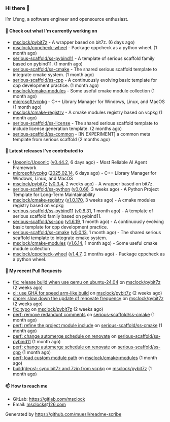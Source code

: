 ### Hi there 👋

I’m l.feng, a software engineer and opensource enthusiast.

#### 👷 Check out what I'm currently working on

- [msclock/pybit7z](https://github.com/msclock/pybit7z) - A wrapper based on bit7z. (6 days ago)
- [msclock/cppcheck-wheel](https://github.com/msclock/cppcheck-wheel) - Package cppcheck as a python wheel. (1 month ago)
- [serious-scaffold/ss-pybind11](https://github.com/serious-scaffold/ss-pybind11) - A template of serious scaffold family based on pybind11. (1 month ago)
- [serious-scaffold/ss-cmake](https://github.com/serious-scaffold/ss-cmake) - The shared serious scaffold template to integrate cmake system. (1 month ago)
- [serious-scaffold/ss-cpp](https://github.com/serious-scaffold/ss-cpp) - A continuously evolving basic template for cpp development practice. (1 month ago)
- [msclock/cmake-modules](https://github.com/msclock/cmake-modules) - Some useful cmake module collection (1 month ago)
- [microsoft/vcpkg](https://github.com/microsoft/vcpkg) - C&#43;&#43; Library Manager for Windows, Linux, and MacOS (1 month ago)
- [msclock/cmake-registry](https://github.com/msclock/cmake-registry) - A cmake modules registry based on vcpkg (1 month ago)
- [serious-scaffold/ss-license](https://github.com/serious-scaffold/ss-license) - The shared serious scaffold template to include license generation template. (2 months ago)
- [serious-scaffold/ss-common](https://github.com/serious-scaffold/ss-common) - [IN EXPERIMENT] a common meta template from serious scaffold (2 months ago)

#### 🔭 Latest releases I've contributed to

- [Upsonic/Upsonic](https://github.com/Upsonic/Upsonic) ([v0.44.2](https://github.com/Upsonic/Upsonic/releases/tag/v0.44.2), 6 days ago) - Most Reliable AI Agent Framework
- [microsoft/vcpkg](https://github.com/microsoft/vcpkg) ([2025.02.14](https://github.com/microsoft/vcpkg/releases/tag/2025.02.14), 6 days ago) - C&#43;&#43; Library Manager for Windows, Linux, and MacOS
- [msclock/pybit7z](https://github.com/msclock/pybit7z) ([v0.3.4](https://github.com/msclock/pybit7z/releases/tag/v0.3.4), 2 weeks ago) - A wrapper based on bit7z.
- [serious-scaffold/ss-python](https://github.com/serious-scaffold/ss-python) ([v0.0.66](https://github.com/serious-scaffold/ss-python/releases/tag/v0.0.66), 3 weeks ago) - A Python Project Template for Long-Term Maintainability
- [msclock/cmake-registry](https://github.com/msclock/cmake-registry) ([v1.0.170](https://github.com/msclock/cmake-registry/releases/tag/v1.0.170), 3 weeks ago) - A cmake modules registry based on vcpkg
- [serious-scaffold/ss-pybind11](https://github.com/serious-scaffold/ss-pybind11) ([v0.8.31](https://github.com/serious-scaffold/ss-pybind11/releases/tag/v0.8.31), 1 month ago) - A template of serious scaffold family based on pybind11.
- [serious-scaffold/ss-cpp](https://github.com/serious-scaffold/ss-cpp) ([v1.6.19](https://github.com/serious-scaffold/ss-cpp/releases/tag/v1.6.19), 1 month ago) - A continuously evolving basic template for cpp development practice.
- [serious-scaffold/ss-cmake](https://github.com/serious-scaffold/ss-cmake) ([v0.0.13](https://github.com/serious-scaffold/ss-cmake/releases/tag/v0.0.13), 1 month ago) - The shared serious scaffold template to integrate cmake system.
- [msclock/cmake-modules](https://github.com/msclock/cmake-modules) ([v1.6.14](https://github.com/msclock/cmake-modules/releases/tag/v1.6.14), 1 month ago) - Some useful cmake module collection
- [msclock/cppcheck-wheel](https://github.com/msclock/cppcheck-wheel) ([v1.4.7](https://github.com/msclock/cppcheck-wheel/releases/tag/v1.4.7), 2 months ago) - Package cppcheck as a python wheel.

#### 🔨 My recent Pull Requests

- [fix: release build when use qemu on ubuntu-24.04](https://github.com/msclock/pybit7z/pull/61) on [msclock/pybit7z](https://github.com/msclock/pybit7z) (2 weeks ago)
- [ci: use GHA for speed arm-like build](https://github.com/msclock/pybit7z/pull/59) on [msclock/pybit7z](https://github.com/msclock/pybit7z) (2 weeks ago)
- [chore: slow down the update of renovate frequency](https://github.com/msclock/pybit7z/pull/58) on [msclock/pybit7z](https://github.com/msclock/pybit7z) (2 weeks ago)
- [fix: typo](https://github.com/msclock/pybit7z/pull/55) on [msclock/pybit7z](https://github.com/msclock/pybit7z) (2 weeks ago)
- [perf: remove redandunt comments](https://github.com/serious-scaffold/ss-cmake/pull/28) on [serious-scaffold/ss-cmake](https://github.com/serious-scaffold/ss-cmake) (1 month ago)
- [perf: refine the project module include](https://github.com/serious-scaffold/ss-cmake/pull/25) on [serious-scaffold/ss-cmake](https://github.com/serious-scaffold/ss-cmake) (1 month ago)
- [perf: change automerge schedule on renovate](https://github.com/serious-scaffold/ss-pybind11/pull/94) on [serious-scaffold/ss-pybind11](https://github.com/serious-scaffold/ss-pybind11) (1 month ago)
- [perf: change automerge schedule on renovate](https://github.com/serious-scaffold/ss-cpp/pull/438) on [serious-scaffold/ss-cpp](https://github.com/serious-scaffold/ss-cpp) (1 month ago)
- [perf: load custom module path](https://github.com/msclock/cmake-modules/pull/139) on [msclock/cmake-modules](https://github.com/msclock/cmake-modules) (1 month ago)
- [build(deps): sync bit7z and 7zip from vcpkg](https://github.com/msclock/pybit7z/pull/29) on [msclock/pybit7z](https://github.com/msclock/pybit7z) (1 month ago)

#### 📫 How to reach me

- GitLab: https://gitlab.com/msclock
- Email: msclock@126.com

Generated by https://github.com/muesli/readme-scribe
